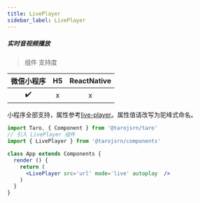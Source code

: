 ```yaml
---
title: LivePlayer
sidebar_label: LivePlayer
---
```


##### 实时音视频播放

> 组件 支持度

| 微信小程序 | H5 | ReactNative |
| :-: | :-: | :-: |
| ✔️ | x | x |

小程序全部支持，属性参考[live-player](https://developers.weixin.qq.com/miniprogram/dev/component/live-player.html)。属性值请改写为驼峰式命名。

```jsx
import Taro, { Component } from '@tarojsrn/taro'
// 引入 LivePlayer 组件
import { LivePlayer } from '@tarojsrn/components'

class App extends Components {
  render () {
    return (
      <LivePlayer src='url' mode='live' autoplay  />
    )
  }
}
```
